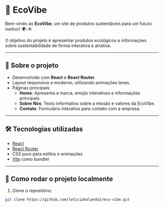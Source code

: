 # 🌱 EcoVibe

Bem-vindo ao **EcoVibe**, um site de produtos sustentáveis para um futuro melhor! 🌍💧☀️  

O objetivo do projeto é apresentar produtos ecológicos e informações sobre sustentabilidade de forma interativa e atrativa.

---

## 📖 Sobre o projeto

- Desenvolvido com **React** e **React Router**.
- Layout responsivo e moderno, utilizando animações leves.
- Páginas principais:
  - **Home**: Apresenta a marca, emojis interativos e informações principais.
  - **Sobre Nós**: Texto informativo sobre a missão e valores da EcoVibe.
  - **Contato**: Formulário interativo para contato com a empresa.

---

## 🛠 Tecnologias utilizadas

- [React](https://reactjs.org/)
- [React Router](https://reactrouter.com/)
- CSS puro para estilos e animações
- [Vite](https://vitejs.dev/) como bundler

---

## 🚀 Como rodar o projeto localmente

1. Clone o repositório:

```bash
git clone https://github.com/leticiaholanda1/eco-vibe.git

